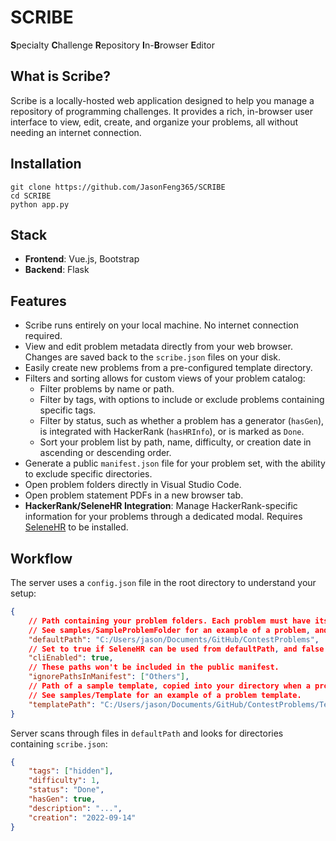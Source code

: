 # SCRIBE
**S**pecialty **C**hallenge **R**epository **I**n-**B**rowser **E**ditor

## What is Scribe?

Scribe is a locally-hosted web application designed to help you manage a repository of programming challenges. It provides a rich, in-browser user interface to view, edit, create, and organize your problems, all without needing an internet connection.

## Installation

```
git clone https://github.com/JasonFeng365/SCRIBE
cd SCRIBE
python app.py
```

## Stack

- **Frontend**: Vue.js, Bootstrap
- **Backend**: Flask

## Features
- Scribe runs entirely on your local machine. No internet connection required.
- View and edit problem metadata directly from your web browser. Changes are saved back to the `scribe.json` files on your disk.
- Easily create new problems from a pre-configured template directory.
- Filters and sorting allows for custom views of your problem catalog:
    - Filter problems by name or path.
    - Filter by tags, with options to include or exclude problems containing specific tags.
    - Filter by status, such as whether a problem has a generator (`hasGen`), is integrated with HackerRank (`hasHRInfo`), or is marked as `Done`.
    - Sort your problem list by path, name, difficulty, or creation date in ascending or descending order.
- Generate a public `manifest.json` file for your problem set, with the ability to exclude specific directories.
- Open problem folders directly in Visual Studio Code.
- Open problem statement PDFs in a new browser tab.
- **HackerRank/SeleneHR Integration**: Manage HackerRank-specific information for your problems through a dedicated modal. Requires [SeleneHR](https://github.com/JasonFeng365/selenehr/) to be installed.

## Workflow

The server uses a `config.json` file in the root directory to understand your setup:

```json
{
	// Path containing your problem folders. Each problem must have its own sub-folder.
	// See samples/SampleProblemFolder for an example of a problem, and two problems within a path.
	"defaultPath": "C:/Users/jason/Documents/GitHub/ContestProblems",
	// Set to true if SeleneHR can be used from defaultPath, and false if not.
	"cliEnabled": true,
	// These paths won't be included in the public manifest.
	"ignorePathsInManifest": ["Others"],
	// Path of a sample template, copied into your directory when a problem is created from the web interface.
	// See samples/Template for an example of a problem template.
	"templatePath": "C:/Users/jason/Documents/GitHub/ContestProblems/Template"
}
```

Server scans through files in `defaultPath` and looks for directories containing `scribe.json`:

```json
{
	"tags": ["hidden"],
	"difficulty": 1,
	"status": "Done",
	"hasGen": true,
	"description": "...",
	"creation": "2022-09-14"
}
```

